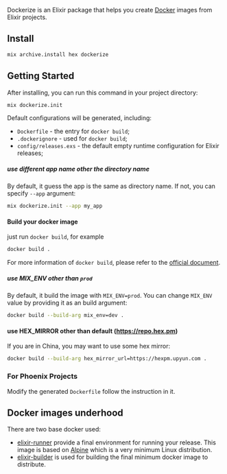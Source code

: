 Dockerize is an Elixir package that helps you create [Docker] images from Elixir projects.

## Install

```sh
mix archive.install hex dockerize
```
## Getting Started

After installing, you can run this command in your project directory:

```sh
mix dockerize.init
```

Default configurations will be generated, including:

* `Dockerfile` - the entry for `docker build`;
* `.dockerignore` - used for `docker build`;
* `config/releases.exs` - the default empty runtime configuration for Elixir releases;

##### use different app name other the directory name

By default, it guess the app is the same as directory name. If not, you can specify `--app` argument:

```sh
mix dockerize.init --app my_app
```

#### Build your docker image

just run `docker build`, for example

```sh
docker build .
```

For more information of `docker build`, please refer to the [official document](https://docs.docker.com/engine/reference/builder/).

##### use MIX_ENV other than `prod`

By default, it build the image with `MIX_ENV=prod`. You can change `MIX_ENV` value by providing it as an build argument:

```sh
docker build --build-arg mix_env=dev .
```

#### use HEX_MIRROR other than default (https://repo.hex.pm)

If you are in China, you may want to use some hex mirror:

```sh
docker build --build-arg hex_mirror_url=https://hexpm.upyun.com .
```

### For Phoenix Projects

Modify the generated `Dockerfile` follow the instruction in it.


## Docker images underhood

There are two base docker used:

* [elixir-runner](https://hub.docker.com/r/qhwa/elixir-runner) provide a final environment for running your release. This image is based on [Alpine] which is a very minimum Linux distribution.
* [elixir-builder](https://hub.docker.com/r/qhwa/elixir-builder) is used for building the final minimum docker image to distribute.

[Docker]: https://www.docker.com
[Alpine]: https://alpinelinux.org
